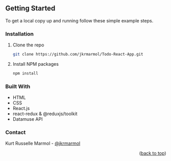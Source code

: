 <!-- GETTING STARTED -->
## Getting Started

To get a local copy up and running follow these simple example steps.

  
### Installation
  
1. Clone the repo
   ```sh
   git clone https://github.com/jkrmarmol/Todo-React-App.git
   ```
2. Install NPM packages
   ```sh
   npm install
   ```
   
### Built With

- HTML
- CSS
- React.js
- react-redux & @reduxjs/toolkit
- Datamuse API

### Contact
Kurt Russelle Marmol - [@jkrmarmol](https://www.facebook.com/jkrmarmol)



<p align="right">(<a href="#readme-top">back to top</a>)</p>
